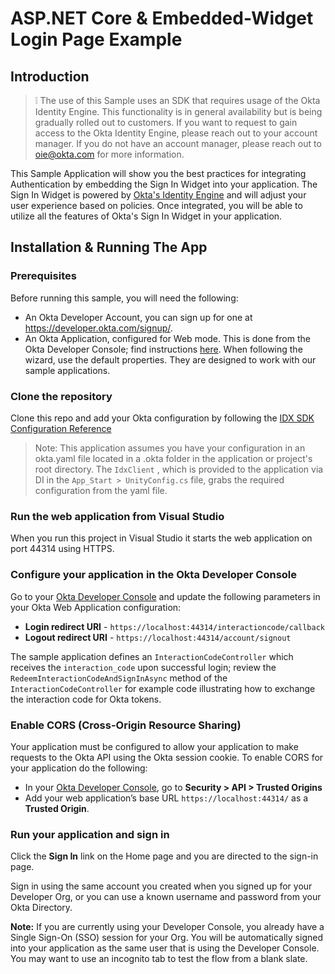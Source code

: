 # ASP.NET Core & Embedded-Widget Login Page Example

## Introduction
> :grey_exclamation: The use of this Sample uses an SDK that requires usage of the Okta Identity Engine. 
This functionality is in general availability but is being gradually rolled out to customers. If you want
to request to gain access to the Okta Identity Engine, please reach out to your account manager. If you 
do not have an account manager, please reach out to oie@okta.com for more information.

This Sample Application will show you the best practices for integrating Authentication by embedding the 
Sign In Widget into your application. The Sign In Widget is powered by [Okta's Identity Engine](https://developer.okta.com/docs/concepts/ie-intro/) and will adjust your user experience based on policies. 
Once integrated, you will be able to utilize all the features of Okta's Sign In Widget in your application.

## Installation & Running The App

### Prerequisites

Before running this sample, you will need the following:

* An Okta Developer Account, you can sign up for one at https://developer.okta.com/signup/.
* An Okta Application, configured for Web mode. This is done from the Okta Developer Console; find instructions [here][OIDC Web Application Setup Instructions].  When following the wizard, use the default properties.  They are designed to work with our sample applications.

### Clone the repository

Clone this repo and add your Okta configuration by following the [IDX SDK Configuration Reference](../../../README.md#configuration-reference) 

> Note: This application assumes you have your configuration in an okta.yaml file located in a .okta folder in the application or project's root directory. 
> The `IdxClient` , which is provided to the application via DI in the `App_Start > UnityConfig.cs` file, grabs the required configuration from the yaml file.


### Run the web application from Visual Studio

When you run this project in Visual Studio it starts the web application on port 44314 using HTTPS. 

### Configure your application in the Okta Developer Console

Go to your [Okta Developer Console] and update the following parameters in your Okta Web Application configuration:
* **Login redirect URI** - `https://localhost:44314/interactioncode/callback`
* **Logout redirect URI** - `https://localhost:44314/account/signout`

The sample application defines an `InteractionCodeController` which receives the `interaction_code` upon successful login; review the `RedeemInteractionCodeAndSignInAsync` method of the `InteractionCodeController` for example code illustrating how to exchange the interaction code for Okta tokens.

### Enable CORS (Cross-Origin Resource Sharing)

Your application must be configured to allow your application to make requests to the Okta API using the Okta session cookie. To enable CORS for your application do the following:

- In your [Okta Developer Console], go to **Security > API > Trusted Origins** 
- Add your web application’s base URL `https://localhost:44314/` as a **Trusted Origin**.

### Run your application and sign in

Click the **Sign In** link on the Home page and you are directed to the sign-in page.

Sign in using the same account you created when you signed up for your Developer Org, or you can use a known username and password from your Okta Directory.

**Note:** If you are currently using your Developer Console, you already have a Single Sign-On (SSO) session for your Org.  You will be automatically signed into your application as the same user that is using the Developer Console.  You may want to use an incognito tab to test the flow from a blank slate.

[OIDC Web Application Setup Instructions]: https://developer.okta.com/authentication-guide/implementing-authentication/auth-code#1-setting-up-your-application
[Sign Users in to Your Web Application guide]: https://developer.okta.com/guides/sign-into-web-app/aspnet/before-you-begin/
[Okta Developer Console]: https://login.okta.com